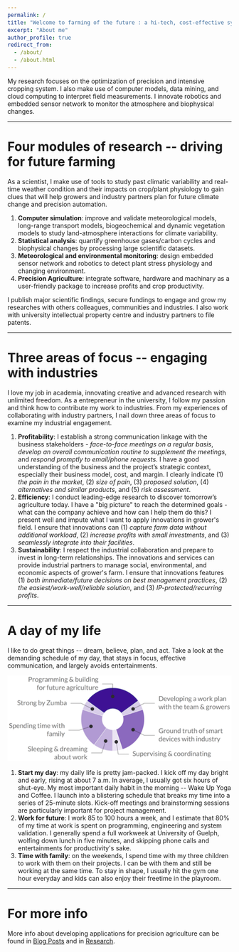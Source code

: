 ```yaml
---
permalink: /
title: "Welcome to farming of the future : a hi-tech, cost-effective system of growing food sustainably and precisely for the masses."
excerpt: "About me"
author_profile: true
redirect_from: 
  - /about/
  - /about.html
---
```


My research focuses on the optimization of precision and intensive cropping system. I also make use of computer models, data mining, and cloud computing to interpret field measurements. I innovate robotics and embedded sensor network to monitor the atmosphere and biophysical changes.

------

Four modules of research -- driving for future farming
======

As a scientist, I make use of tools to study past climatic variability and real-time weather condition and their impacts on crop/plant physiology to gain clues that will help growers and industry partners plan for future climate change and precision automation.

1. **Computer simulation**: improve and validate meteorological models, long-range transport models, biogeochemical and dynamic vegetation models to study land-atmosphere interactions for climate variability.
1. **Statistical analysis**: quantify greenhouse gases/carbon cycles and biophysical changes by processing large scientific datasets.
1. **Meteorological and environmental monitoring**: design embedded sensor network and robotics to detect plant stress physiology and changing environment.
1. **Precision Agriculture**: integrate software, hardware and machinary as a user-friendly package to increase profits and crop productivity.

I publish major scientific findings, secure fundings to engage and grow my researches with others colleagues, communities and industries. I also work with university intellectual property centre and industry partners to file patents.


------

Three areas of focus -- engaging with industries
======

I love my job in academia, innovating creative and advanced research with unlimited freedom. As a entrepreneur in the university, I follow my passion and think how to contribute my work to industries. From my experiences of collaborating with industry partners, I nail down three areas of focus to examine my industrial engagement.

1. **Profitability**: I establish a strong communication linkage with the business stakeholders - *face-to-face meetings on a regular basis*, *develop an overall communication routine to supplement the meetings*, and *respond promptly to email/phone requests*. I have a good understanding of the business and the project’s strategic context, especially their business model, cost, and margin. I clearly indicate (1) *the pain in the market*, (2) *size of pain*, (3) *proposed solution*, (4) *alternatives and similar products*, and (5) *risk assessment*. 
1. **Efficiency**: I conduct leading-edge research to discover tomorrow’s agriculture today. I have a "big picture" to reach the determined goals - what can the company achieve and how can I help them do this? I present well and impute what I want to apply innovations in grower's field. I ensure that innovations can (1) *capture farm data without additional workload*, (2) *increase profits with small investments*, and (3) *seamlessly integrate into their facilities*.
1. **Sustainability**: I respect the industrial collaboration and prepare to invest in long-term relationships. The innovations and services can provide industrial partners to manage social, environmental, and economic aspects of grower's farm. I ensure that innovations features (1) *both immediate/future decisions on best menagement practices*, (2) *the easiest/work-well/reliable solution*, and (3) *IP-protected/recurring profits*.


------

A day of my life
======

I like to do great things -- dream, believe, plan, and act. Take a look at the demanding schedule of my day, that stays in focus, effective communication, and largely avoids entertainments.

![A look at the demanding schedule of my day](/images/DayofLife.png)


1. **Start my day**: my daily life is pretty jam-packed. I kick off my day bright and early, rising at about 7 a.m. In average, I usually got six hours of shut-eye. My most important daily habit in the morning -- Wake Up Yoga and Coffee. I launch into a blistering schedule that breaks my time into a series of 25-minute slots. Kick-off meetings and brainstorming sessions are particularly important for project management.
1. **Work for future**: I work 85 to 100 hours a week, and I estimate that 80% of my time at work is spent on programming, engineering and system validation. I generally spend a full workweek at University of Guelph, wolfing down lunch in five minutes, and skipping phone calls and entertainments for productivity's sake.
1. **Time with family**: on the weekends, I spend time with my three children to work with them on their projects. I can be with them and still be working at the same time. To stay in shape, I usually hit the gym one hour everyday and kids can also enjoy their freetime in the playroom.

------

For more info
======

More info about developing applications for precision agriculture can be found in [Blog Posts](https://changks.github.io/year-archive/) and in [Research](https://changks.github.io/research/).
